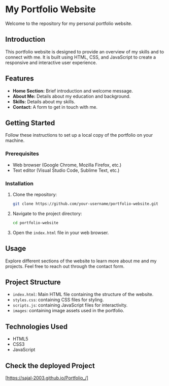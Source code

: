 # My Portfolio Website

Welcome to the repository for my personal portfolio website. 


## Introduction

This portfolio website is designed to provide an overview of my skills and to connect with me. It is built using HTML, CSS, and JavaScript to create a responsive and interactive user experience.

## Features

- **Home Section:** Brief introduction and welcome message.
- **About Me:** Details about my education and background.
- **Skills:** Details about my skills. 
- **Contact:** A form to get in touch with me.
  

## Getting Started

Follow these instructions to set up a local copy of the portfolio on your machine.

### Prerequisites

- Web browser (Google Chrome, Mozilla Firefox, etc.)
- Text editor (Visual Studio Code, Sublime Text, etc.)

### Installation

1. Clone the repository:

    ```bash
    git clone https://github.com/your-username/portfolio-website.git
    ```

2. Navigate to the project directory:

    ```bash
    cd portfolio-website
    ```

3. Open the `index.html` file in your web browser.

## Usage

Explore different sections of the website to learn more about me and my projects. Feel free to reach out through the contact form.

## Project Structure

- `index.html`: Main HTML file containing the structure of the website.
- `styles.css`: containing CSS files for styling.
- `scripts.js`: containing JavaScript files for interactivity.
- `images`: containing image assets used in the portfolio.

## Technologies Used

- HTML5
- CSS3
- JavaScript

## Check the deployed Project
  [https://sajal-2003.github.io/Portfolio_/]

